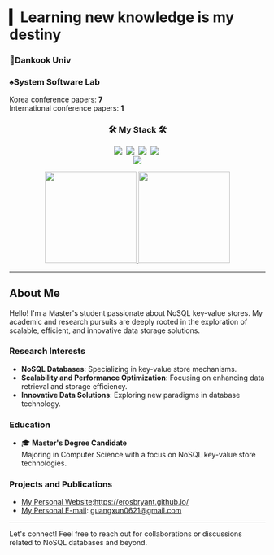 # ▎Learning new knowledge is my destiny
<h3>🐻Dankook Univ</h3>
<h3>♠System Software Lab</h3>

Korea conference papers: **7**  
International conference papers: **1**

<h3 align="center"><b>🛠 My Stack 🛠</b></h3>

<p align="center">
<img src="https://img.shields.io/badge/c++-00599C?style=flat-square&logo=c%2B%2B&logoColor=white"/>&nbsp;
<img src="https://img.shields.io/badge/Linux-FCC624?style=flat-square&logo=Linux&logoColor=white"/>&nbsp;
<img src="https://img.shields.io/badge/Java-007396?style=flat-square&logo=Java&logoColor=white"/>&nbsp;
<img src="https://img.shields.io/badge/Python-3776AB?style=flat-square&logo=Python&logoColor=white"/>&nbsp;<br>
<a href="mailto:guangxun0621@gmail.com"><img src="https://img.shields.io/badge/Gmail-D14836?style=flat-square&logo=Gmail&logoColor=white"/></a><br>
</p>

<!-- GitHub Stats & Badges -->
<p align="center">
    <!-- GitHub Stats -->
    <a href="https://github.com/ErosBryant">
        <img height="180em" src="https://github-readme-stats.vercel.app/api?username=ErosBryant&show_icons=true&theme=graywhite" />
    </a>
    <!-- Solved.ac Profile -->
    <a href="https://solved.ac/guang">
        <img height="180em" src="http://mazassumnida.wtf/api/v2/generate_badge?boj=guang" />
    </a>
</p>

---

## About Me

Hello! I'm a Master's student passionate about NoSQL key-value stores. My academic and research pursuits are deeply rooted in the exploration of scalable, efficient, and innovative data storage solutions.

### Research Interests
- **NoSQL Databases**: Specializing in key-value store mechanisms.
- **Scalability and Performance Optimization**: Focusing on enhancing data retrieval and storage efficiency.
- **Innovative Data Solutions**: Exploring new paradigms in database technology.

### Education
- 🎓 **Master's Degree Candidate**  
  Majoring in Computer Science with a focus on NoSQL key-value store technologies.

### Projects and Publications
- [My Personal Website](#):https://erosbryant.github.io/
- [My Personal E-mail](#): guangxun0621@gmail.com

---

Let's connect! Feel free to reach out for collaborations or discussions related to NoSQL databases and beyond.
